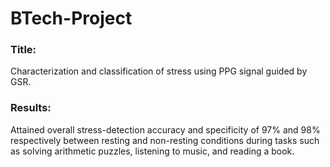 # BTech-Project
<h3>Title:</h3> Characterization and classification of stress using PPG signal guided by GSR.<br>
<h3>Results:</h3> Attained overall stress-detection accuracy and specificity of 97% and 98% respectively between resting and non-resting conditions during tasks such as solving arithmetic puzzles, listening to music, and reading a book.<br>

